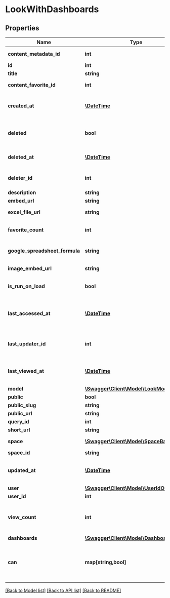 # LookWithDashboards

## Properties
Name | Type | Description | Notes
------------ | ------------- | ------------- | -------------
**content_metadata_id** | **int** | Id of content metadata | [optional] 
**id** | **int** | Unique Id | [optional] 
**title** | **string** | Look Title | [optional] 
**content_favorite_id** | **int** | Content Favorite Id | [optional] 
**created_at** | [**\DateTime**](\DateTime.md) | Time that the Look was created. | [optional] 
**deleted** | **bool** | Whether or not a look is &#39;soft&#39; deleted. | [optional] 
**deleted_at** | [**\DateTime**](\DateTime.md) | Time that the Look was deleted. | [optional] 
**deleter_id** | **int** | Id of User that deleted the look. | [optional] 
**description** | **string** | Description | [optional] 
**embed_url** | **string** | Embed Url | [optional] 
**excel_file_url** | **string** | Excel File Url | [optional] 
**favorite_count** | **int** | Number of times favorited | [optional] 
**google_spreadsheet_formula** | **string** | Google Spreadsheet Formula | [optional] 
**image_embed_url** | **string** | Image Embed Url | [optional] 
**is_run_on_load** | **bool** | auto-run query when Look viewed | [optional] 
**last_accessed_at** | [**\DateTime**](\DateTime.md) | Time that the Look was last accessed by any user | [optional] 
**last_updater_id** | **int** | Id of User that last updated the look. | [optional] 
**last_viewed_at** | [**\DateTime**](\DateTime.md) | Time last viewed in the Looker web UI | [optional] 
**model** | [**\Swagger\Client\Model\LookModel**](LookModel.md) | Model | [optional] 
**public** | **bool** | Is Public | [optional] 
**public_slug** | **string** | Public Slug | [optional] 
**public_url** | **string** | Public Url | [optional] 
**query_id** | **int** | Query Id | [optional] 
**short_url** | **string** | Short Url | [optional] 
**space** | [**\Swagger\Client\Model\SpaceBase**](SpaceBase.md) | Space of this Look | [optional] 
**space_id** | **string** | Space Id | [optional] 
**updated_at** | [**\DateTime**](\DateTime.md) | Time that the Look was updated. | [optional] 
**user** | [**\Swagger\Client\Model\UserIdOnly**](UserIdOnly.md) | User | [optional] 
**user_id** | **int** | User Id | [optional] 
**view_count** | **int** | Number of times viewed in the Looker web UI | [optional] 
**dashboards** | [**\Swagger\Client\Model\DashboardBase[]**](DashboardBase.md) | Dashboards | [optional] 
**can** | **map[string,bool]** | Operations the current user is able to perform on this object | [optional] 

[[Back to Model list]](../README.md#documentation-for-models) [[Back to API list]](../README.md#documentation-for-api-endpoints) [[Back to README]](../README.md)



